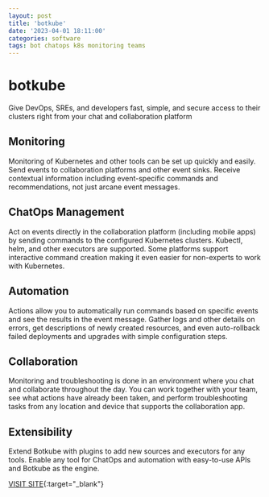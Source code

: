 ```yaml
---
layout: post
title: 'botkube'
date: '2023-04-01 18:11:00'
categories: software
tags: bot chatops k8s monitoring teams
---
```


# botkube

Give DevOps, SREs, and developers fast, simple, and secure access to their clusters right from your chat and collaboration platform


## Monitoring
Monitoring of Kubernetes and other tools can be set up quickly and easily. Send events to collaboration platforms and other event sinks. Receive contextual information including event-specific commands and recommendations, not just arcane event messages.

## ChatOps Management
Act on events directly in the collaboration platform (including mobile apps) by sending commands to the configured Kubernetes clusters. Kubectl, helm, and other executors are supported. Some platforms support interactive command creation making it even easier for non-experts to work with Kubernetes.

## Automation
Actions allow you to automatically run commands based on specific events and see the results in the event message. Gather logs and other details on errors, get descriptions of newly created resources, and even auto-rollback failed deployments and upgrades with simple configuration steps.

## Collaboration
Monitoring and troubleshooting is done in an environment where you chat and collaborate throughout the day. You can work together with your team, see what actions have already been taken, and perform troubleshooting tasks from any location and device that supports the collaboration app.

## Extensibility
Extend Botkube with plugins to add new sources and executors for any tools. Enable any tool for ChatOps and automation with easy-to-use APIs and Botkube as the engine.

[VISIT SITE](https://botkube.io/){:target="_blank"}